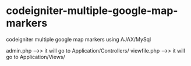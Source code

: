 # codeigniter-multiple-google-map-markers
codeigniter multiple google map markers using AJAX/MySql


admin.php -->> it will go to Application/Controllers/
viewfile.php -->> it will go to Application/Views/
